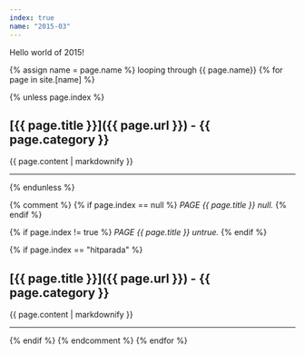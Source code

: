 ```yaml
---
index: true
name: "2015-03"
---
```


Hello world of 2015!


{% assign name = page.name %}
looping through {{ page.name}}
{% for page in site.[name] %}

{% unless page.index %} 
  ## [{{ page.title }}]({{ page.url }}) - {{ page.category }}
  {{ page.content | markdownify }}
  ***
{% endunless %}

{% comment %}
{% if page.index == null %} 
  *PAGE {{ page.title }} null.*
{% endif %}

{% if page.index != true %} 
  *PAGE {{ page.title }} untrue.*
{% endif %}

{% if page.index == "hitparada" %}
  ## [{{ page.title }}]({{ page.url }}) - {{ page.category }}
  {{ page.content | markdownify }}
  ***
  {% endif %}
{% endcomment %}
  {% endfor %}
